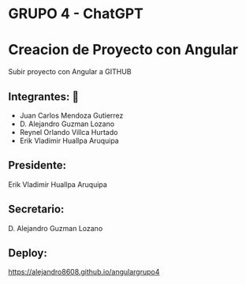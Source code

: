 # GRUPO 4 - ChatGPT

# Creacion de Proyecto con Angular
Subir proyecto con Angular a GITHUB

## Integrantes: 🚀

* Juan Carlos Mendoza Gutierrez
* D. Alejandro Guzman Lozano
* Reynel Orlando Villca Hurtado
* Erik Vladimir Huallpa Aruquipa 

## Presidente: 
Erik Vladimir Huallpa Aruquipa 
## Secretario: 
D. Alejandro Guzman Lozano

## Deploy: 
https://alejandro8608.github.io/angulargrupo4
